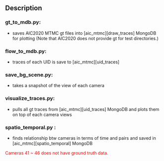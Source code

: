 ## Description

### gt_to_mdb.py: 
- saves AIC2020 MTMC gt files into [aic_mtmc][draw_traces] MongoDB for plotting (Note that AIC2020 does not provide gt for test directories.)
### flow_to_mdb.py:
- traces of each UID is save to [aic_mtmc][uid_traces]
### save_bg_scene.py: 
- takes a snapshot of the view of each camera
### visualize_traces.py: 
- pulls all gt traces from [aic_mtmc][uid_traces] MongoDB and plots them on top of each camera views
### spatio_temporal.py : 
- finds relationship btw cameras in terms of time and pairs and saved in [aic_mtmc][spatio_temporal] MongoDB


<span style="color:red">Cameras 41 ~ 46 does not have ground truth data. </span>
